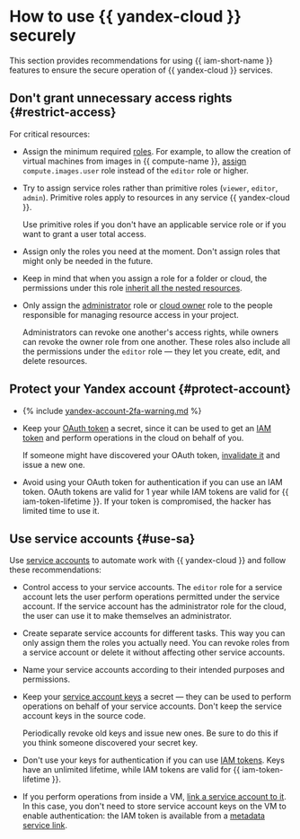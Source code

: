 # How to use {{ yandex-cloud }} securely

This section provides recommendations for using {{ iam-short-name }} features to ensure the secure operation of {{ yandex-cloud }} services.

## Don't grant unnecessary access rights {#restrict-access}

For critical resources:

* Assign the minimum required [roles](../concepts/access-control/roles.md). For example, to allow the creation of virtual machines from images in {{ compute-name }}, [assign](../operations/roles/grant.md) `compute.images.user` role instead of the `editor` role or higher.
* Try to assign service roles rather than primitive roles (`viewer`, `editor`, `admin`). Primitive roles apply to resources in any service {{ yandex-cloud }}.

   Use primitive roles if you don't have an applicable service role or if you want to grant a user total access.
* Assign only the roles you need at the moment. Don't assign roles that might only be needed in the future.
* Keep in mind that when you assign a role for a folder or cloud, the permissions under this role [inherit all the nested resources](../concepts/access-control/index.md#inheritance).
* Only assign the [administrator](../concepts/access-control/roles.md#admin) role or [cloud owner](../concepts/access-control/roles.md#owner) role to the people responsible for managing resource access in your project.

   Administrators can revoke one another's access rights, while owners can revoke the owner role from one another. These roles also include all the permissions under the `editor` role — they let you create, edit, and delete resources.

## Protect your Yandex account {#protect-account}

* {% include [yandex-account-2fa-warning.md](../../_includes/iam/yandex-account-2fa-warning.md) %}
* Keep your [OAuth token](../concepts/authorization/oauth-token.md) a secret, since it can be used to get an [IAM token](../concepts/authorization/iam-token.md) and perform operations in the cloud on behalf of you.

   If someone might have discovered your OAuth token, [invalidate it](https://tech.yandex.com/oauth/doc/dg/reference/token-invalidate-docpage/) and issue a new one.
* Avoid using your OAuth token for authentication if you can use an IAM token. OAuth tokens are valid for 1 year while IAM tokens are valid for {{ iam-token-lifetime }}. If your token is compromised, the hacker has limited time to use it.

## Use service accounts {#use-sa}

Use [service accounts](../concepts/users/service-accounts.md) to automate work with {{ yandex-cloud }} and follow these recommendations:

* Control access to your service accounts. The `editor` role for a service account lets the user perform operations permitted under the service account. If the service account has the administrator role for the cloud, the user can use it to make themselves an administrator.
* Create separate service accounts for different tasks. This way you can only assign them the roles you actually need. You can revoke roles from a service account or delete it without affecting other service accounts.
* Name your service accounts according to their intended purposes and permissions.
* Keep your [service account keys](../concepts/users/service-accounts#sa-key) a secret — they can be used to perform operations on behalf of your service accounts. Don't keep the service account keys in the source code.

   Periodically revoke old keys and issue new ones. Be sure to do this if you think someone discovered your secret key.
* Don't use your keys for authentication if you can use [IAM tokens](../concepts/authorization/iam-token.md). Keys have an unlimited lifetime, while IAM tokens are valid for {{ iam-token-lifetime }}.
* If you perform operations from inside a VM, [link a service account to it](../../compute/operations/vm-connect/auth-inside-vm.md). In this case, you don't need to store service account keys on the VM to enable authentication: the IAM token is available from a [metadata service link](../../compute/operations/vm-connect/auth-inside-vm.md#auth-inside-vm).